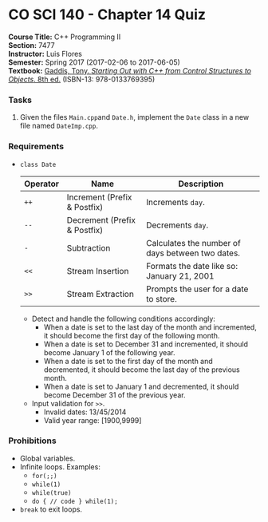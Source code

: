 # CO SCI 140 - Chapter 14 Quiz
**Course Title:** C++ Programming II<br/>
**Section:** 7477<br/>
**Instructor:** Luis Flores<br/>
**Semester:** Spring 2017 (2017-02-06 to 2017-06-05)<br/>
**Textbook:** [Gaddis, Tony. _Starting Out with C++ from Control Structures to Objects_. 8th ed.](https://www.pearsonhighered.com/program/Gaddis-Starting-Out-with-C-from-Control-Structures-to-Objects-plus-My-Programming-Lab-with-Pearson-e-Text-Access-Card-Package-8th-Edition/PGM112149.html) (ISBN-13: 978-0133769395)

### Tasks
1. Given the files `Main.cpp`and `Date.h`, implement the `Date` class in a new file named `DateImp.cpp`.

### Requirements
* `class Date`

    | Operator | Name                         | Description                                        |
    |----------|------------------------------|----------------------------------------------------|
    | `++`     | Increment (Prefix & Postfix) | Increments `day`.                                  |
    | `--`     | Decrement (Prefix & Postfix) | Decrements `day`.                                  |
    | `-`      | Subtraction                  | Calculates the number of days between two dates.   |
    | `<<`     | Stream Insertion             | Formats the date like so: January 21, 2001         |
    | `>>`     | Stream Extraction            | Prompts the user for a date to store.              |

    * Detect and handle the following conditions accordingly:
        * When a date is set to the last day of the month and incremented, it should become the first day of the following month.
        * When a date is set to December 31 and incremented, it should become January 1 of the following year.
        * When a date is set to the first day of the month and decremented, it should become the last day of the previous month.
        * When a date is set to January 1 and decremented, it should become December 31 of the previous year.
    * Input validation for `>>`.
        * Invalid dates: 13/45/2014
        * Valid year range: [1900,9999]

### Prohibitions
* Global variables.
* Infinite loops. Examples:
    * `for(;;)`
    * `while(1)`
    * `while(true)`
    * `do { // code } while(1);`
* `break` to exit loops.
